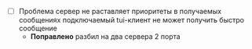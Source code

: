 - [ ] Проблема сервер не раставляет приоритеты в получаемых сообщениях подключаемый tui-клиент не может получить быстро сообщение
  - **Поправлено** разбил на два сервера 2 порта